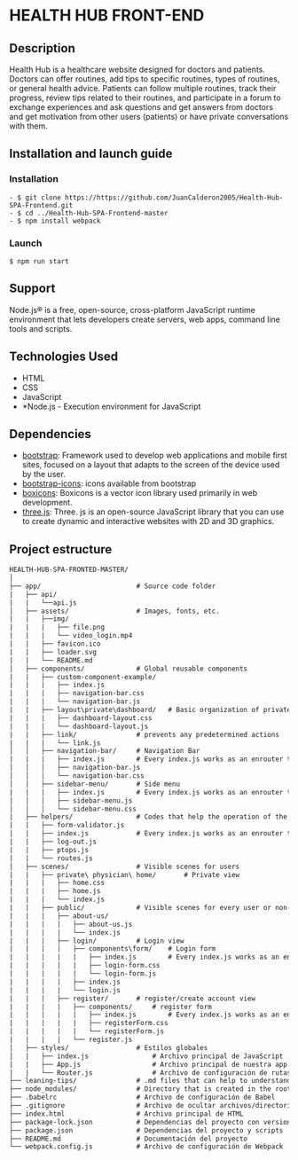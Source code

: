# HEALTH HUB FRONT-END



## Description

Health Hub is a healthcare website designed for doctors and patients. Doctors can offer routines, add tips to specific routines, types of routines, or general health advice. Patients can follow multiple routines, track their progress, review tips related to their routines, and participate in a forum to exchange experiences and ask questions and get answers from doctors and get motivation from other users (patients) or have private conversations with them.

## Installation and launch guide

### Installation

```
- $ git clone https://https://github.com/JuanCalderon2005/Health-Hub-SPA-Frontend.git
- $ cd ../Health-Hub-SPA-Frontend-master
- $ npm install webpack
```

### Launch
```
$ npm run start
```

## Support

Node.js® is a free, open-source, cross-platform JavaScript runtime environment that lets developers create servers, web apps, command line tools and scripts.

## Technologies Used

- HTML
- CSS
- JavaScript
- *Node.js - Execution environment for JavaScript

## Dependencies

- [bootstrap](https://getbootstrap.com): Framework used to develop web applications and mobile first sites, focused on a layout that adapts to the screen of the device used by the user.
- [bootstrap-icons](https://icons.getbootstrap.com): icons available from bootstrap
- [boxicons](https://boxicons.com): Boxicons is a vector icon library used primarily in web development. 
- [three.js](https://threejs.org):
Three. js is an open-source JavaScript library that you can use to create dynamic and interactive websites with 2D and 3D graphics.

## Project estructure
```txt
HEALTH-HUB-SPA-FRONTED-MASTER/
│
├── app/                        # Source code folder
|   ├── api/                    
|   |   └──api.js
│   ├── assets/                 # Images, fonts, etc.
|   |   ├──img/
|   |   |   ├── file.png
|   |   |   └── video_login.mp4
|   |   ├── favicon.ico
|   |   ├── loader.svg
|   |   └── README.md
│   ├── components/             # Global reusable components
|   |   ├── custom-component-example/
|   |   |   ├── index.js
|   |   |   ├── navigation-bar.css
|   |   |   └── navigation-bar.js
|   |   ├── layout\private\dashboard/   # Basic organization of private views
|   |   |   ├── dashboard-layout.css
|   |   |   └── dashboard-layout.js
|   |   ├── link/               # prevents any predetermined actions
|   |   |   └── link.js
│   │   ├── navigation-bar/     # Navigation Bar
|   |   |   ├── index.js        # Every index.js works as an enrouter to the main html
│   │   │   ├── navigation-bar.js
│   │   │   └── navigation-bar.css
│   │   ├── sidebar-menu/       # Side menu
|   |   |   ├── index.js        # Every index.js works as an enrouter to the main html
│   │   │   ├── sidebar-menu.js
│   │   │   └── sidebar-menu.css
|   ├── helpers/                # Codes that help the operation of the Website
|   |   ├── form-validator.js
|   |   ├── index.js            # Every index.js works as an enrouter to the main html
|   |   ├── log-out.js
|   |   ├── ptops.js
|   |   └── routes.js
│   ├── scenes/                 # Visible scenes for users
|   |   ├── private\ physician\ home/       # Private view
|   |   |   ├── home.css
|   |   |   ├── home.js
|   |   |   └── index.js
|   |   ├── public/             # Visible scenes for every user or non-user
|   |   |   ├── about-us/
|   |   |   |   ├── about-us.js
|   |   |   |   └── index.js
|   |   |   ├── login/          # Login view
|   |   |   |   ├── components\form/    # Login form
|   |   |   |   |   ├── index.js        # Every index.js works as an enrouter to the main html
|   |   |   |   |   ├── login-form.css
|   |   |   |   |   └── login-form.js
|   |   |   |   ├── index.js
|   |   |   |   └── login.js
|   |   |   ├── register/       # register/create account view
|   |   |   |   ├── components/     # register form
|   |   |   |   |   ├── index.js        # Every index.js works as an enrouter to the main html
|   |   |   |   |   ├── registerForm.css
|   |   |   |   |   └── registerForm.js
|   |   |   |   └── register.js
│   ├── styles/                 # Estilos globales
│   |   ├── index.js                # Archivo principal de JavaScript
|   |   ├── App.js                  # Archivo principal de nuestra app SPA
|   |   └── Router.js               # Archivo de configuración de rutas de nuestra app SPA
├── leaning-tips/               # .md files that can help to understand or develop the project
├── node_modules/               # Directory that is created in the root folder of our project when we install packages or dependencies using npm.
├── .babelrc                    # Archivo de configuración de Babel
├── .gitignore                  # Archivo de ocultar archivos/directorios a Git
├── index.html                  # Archivo principal de HTML
├── package-lock.json           # Dependencias del proyecto con versiones exactas
├── package.json                # Dependencias del proyecto y scripts
├── README.md                   # Documentación del proyecto
└── webpack.config.js           # Archivo de configuración de Webpack
```